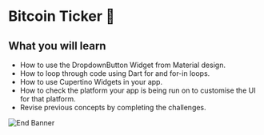 
# Bitcoin Ticker 🤑

## What you will learn

- How to use the DropdownButton Widget from Material design.
- How to loop through code using Dart for and for-in loops.
- How to use Cupertino Widgets in your app.
- How to check the platform your app is being run on to customise the UI for that platform.
- Revise previous concepts by completing the challenges.


![End Banner](https://github.com/londonappbrewery/Images/blob/master/readme-end-banner.png)
